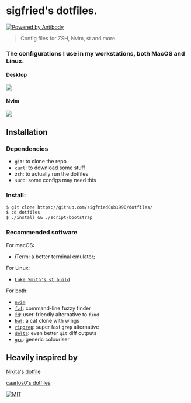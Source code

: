 # sigfried's dotfiles. 

[![Powered by Antibody][ab]][ap]

> Config files for ZSH, Nvim, st and more.

### The configurations I use in my workstations, both MacOS and Linux.

#### Desktop
![](https://i.imgur.com/NI4VCuf.png)

#### Nvim
![](https://i.imgur.com/FBsIG1Q.png)

[ap]: https://github.com/getantibody/antibody
[ab]: https://img.shields.io/badge/powered%20by-antibody-blue.svg?style=flat-square

## Installation

### Dependencies
- `git`: to clone the repo
- `curl`: to download some stuff
- `zsh`: to actually run the dotfiles
- `sudo`: some configs may need this

### Install:

```console
$ git clone https://github.com/sigfriedCub1990/dotfiles/
$ cd dotfiles
$ ./install && ./script/bootstrap
```

### Recommended software
For macOS:
- iTerm: a better terminal emulator;

For Linux:
- [`Luke Smith's st build`](https://github.com/LukeSmithxyz/st)

For both:
- [`nvim`](https://github.com/neovim/neovim)
- [`fzf`](https://github.com/junegunn/fzf): command-line fuzzy finder
- [`fd`](https://github.com/sharkdp/fd): user-friendly alternative to `find`
- [`bat`](https://github.com/sharkdp/bat): a cat clone with wings
- [`ripgrep`](https://github.com/BurntSushi/ripgrep): super fast `grep` alternative
- [`delta`](https://github.com/dandavison/delta): even better `git` diff outputs
- [`grc`](https://github.com/garabik/grc): generic colouriser

## Heavily inspired by
[Nikita's dotfile](https://github.com/nikitavoloboev/dotfiles)

[caarlos0's dotfiles](https://github.com/caarlos0/dotfiles)

[![MIT](https://img.shields.io/badge/license-MIT-0a0a0a.svg?style=flat&colorA=0a0a0a)](LICENSE)
